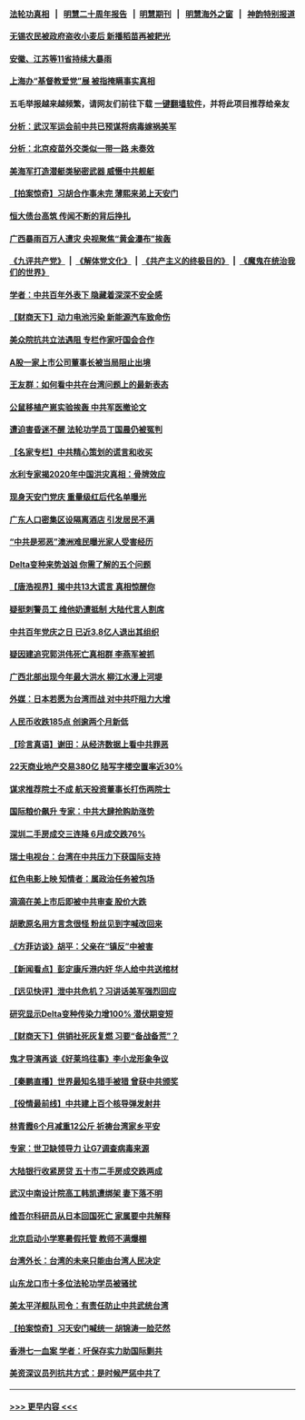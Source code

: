 #### [法轮功真相](https://github.com/gfw-breaker/truth/blob/master/README.md?t=0) &nbsp;&nbsp;|&nbsp;&nbsp; [明慧二十周年报告](https://github.com/gfw-breaker/mh-reports/blob/master/README.md?t=0) &nbsp;&nbsp;|&nbsp;&nbsp;[明慧期刊](https://github.com/gfw-breaker/mh-qikan) &nbsp;&nbsp;|&nbsp;&nbsp; [明慧海外之窗](https://github.com/gfw-breaker/mh-news/blob/master/README.md?t=0) &nbsp;&nbsp;|&nbsp;&nbsp; [神韵特别报道](https://github.com/gfw-breaker/mh-news/blob/master/shenyun.md?t=0)
#### [无锡农民被政府盗收小麦后 新播稻苗再被耙光](../pages/nsc413/n13066356.md?t=07041751) 
#### [安徽、江苏等11省持续大暴雨](../pages/nsc413/n13066222.md?t=07041751) 
#### [上海办“基督教爱党”展 被指掩瞒事实真相](../pages/nsc413/n13066185.md?t=07041751) 
#### 五毛举报越来越频繁，请网友们前往下载 [一键翻墙软件](https://github.com/gfw-breaker/ssr-accounts)，并将此项目推荐给亲友
#### [分析：武汉军运会前中共已预谋将病毒嫁祸美军](../pages/nsc413/n13066167.md?t=07041751) 
#### [分析：北京疫苗外交类似一带一路 未奏效](../pages/nsc413/n13054388.md?t=07041751) 
#### [美海军打造潜艇类秘密武器 威慑中共舰艇](../pages/nsc413/n13057023.md?t=07041751) 
#### [【拍案惊奇】习胡合作事未完 薄熙来弟上天安门](../pages/nsc413/n13065867.md?t=07041751) 
#### [恒大债台高筑 传闻不断的背后挣扎](../pages/nsc413/n13065692.md?t=07041751) 
#### [广西暴雨百万人遭灾 央视聚焦“黄金瀑布”挨轰](../pages/nsc413/n13065877.md?t=07041751) 
#### [《九评共产党》](https://github.com/begood0513/9ping.md/blob/master/README.md) &nbsp;|&nbsp; [《解体党文化》](../../../../jtdwh.md/blob/master/README.md)  &nbsp;|&nbsp; [《共产主义的终极目的》](../../../../gczydzjmd.md/blob/master/README.md) &nbsp;|&nbsp; [《魔鬼在统治我们的世界》](../../../../mgztzwmdsj.md/blob/master/README.md) 
#### [学者：中共百年外表下 隐藏着深深不安全感](../pages/nsc413/n13065767.md?t=07041751) 
#### [【财商天下】动力电池污染 新能源汽车致命伤](../pages/nsc413/n13065355.md?t=07041751) 
#### [美众院抗共立法遇阻 专栏作家吁国会合作](../pages/nsc413/n13065784.md?t=07041751) 
#### [A股一家上市公司董事长被当局阻止出境](../pages/nsc413/n13065763.md?t=07041751) 
#### [王友群：如何看中共在台湾问题上的最新表态](../pages/nsc413/n13064829.md?t=07041751) 
#### [公鼠移植产崽实验挨轰 中共军医撤论文](../pages/nsc413/n13065738.md?t=07041751) 
#### [遭迫害昏迷不醒 法轮功学员丁国晨仍被冤判](../pages/nsc413/n13065106.md?t=07041751) 
#### [【名家专栏】中共精心策划的谎言和收买](../pages/nsc413/n13065253.md?t=07041751) 
#### [水利专家揭2020年中国洪灾真相：骨牌效应](../pages/nsc413/n13065569.md?t=07041751) 
#### [现身天安门党庆 重量级红后代名单曝光](../pages/nsc413/n13065475.md?t=07041751) 
#### [广东人口密集区设隔离酒店 引发居民不满](../pages/nsc413/n13065485.md?t=07041751) 
#### [“中共是邪恶”澳洲难民曝光家人受害经历](../pages/nsc413/n13064516.md?t=07041751) 
#### [Delta变种来势汹汹 你需了解的五个问题](../pages/nsc413/n13065422.md?t=07041751) 
#### [【唐浩视界】揭中共13大谎言 真相惊醒你](../pages/nsc413/n13065208.md?t=07041751) 
#### [疑挺刺警员工 维他奶遭抵制 大陆代言人割席](../pages/nsc413/n13065142.md?t=07041751) 
#### [中共百年党庆之日 已近3.8亿人退出其组织](../pages/nsc413/n13065209.md?t=07041751) 
#### [疑因建追究郭洪伟死亡真相群 李燕军被抓](../pages/nsc413/n13065037.md?t=07041751) 
#### [广西北部出现今年最大洪水 柳江水漫上河堤](../pages/nsc413/n13065079.md?t=07041751) 
#### [外媒：日本若愿为台湾而战 对中共吓阻力大增](../pages/nsc413/n13065060.md?t=07041751) 
#### [人民币收跌185点 创逾两个月新低](../pages/nsc413/n13065002.md?t=07041751) 
#### [【珍言真语】谢田：从经济数据上看中共罪恶](../pages/nsc413/n13060579.md?t=07041751) 
#### [22天商业地产交易380亿 陆写字楼空置率近30%](../pages/nsc413/n13064734.md?t=07041751) 
#### [谋求推荐院士不成 航天投资董事长打伤两院士](../pages/nsc413/n13064946.md?t=07041751) 
#### [国际粮价飙升 专家：中共大肆抢购助涨势](../pages/nsc413/n13064616.md?t=07041751) 
#### [深圳二手房成交三连降 6月成交跌76%](../pages/nsc413/n13064432.md?t=07041751) 
#### [瑞士电视台：台湾在中共压力下获国际支持](../pages/nsc413/n13064735.md?t=07041751) 
#### [红色电影上映 知情者：属政治任务被包场](../pages/nsc413/n13064518.md?t=07041751) 
#### [滴滴在美上市后即被中共审查 股价大跌](../pages/nsc413/n13064337.md?t=07041751) 
#### [胡歌原名用方言念很怪 粉丝见到字喊改回来](../pages/nsc413/n13064291.md?t=07041751) 
#### [《方菲访谈》胡平：父亲在“镇反”中被害](../pages/nsc413/n13064114.md?t=07041751) 
#### [【新闻看点】彭定康斥港内奸 华人给中共送棺材](../pages/nsc413/n13064230.md?t=07041751) 
#### [【远见快评】泄中共危机？习讲话美军强烈回应](../pages/nsc413/n13064269.md?t=07041751) 
#### [研究显示Delta变种传染力增100% 潜伏期变短](../pages/nsc413/n13064213.md?t=07041751) 
#### [【财商天下】供销社死灰复燃 习要“备战备荒”？](../pages/nsc413/n13063847.md?t=07041751) 
#### [鬼才导演再谈《好莱坞往事》李小龙形象争议](../pages/nsc413/n13064189.md?t=07041751) 
#### [【秦鹏直播】世界最知名猎手被猎 曾获中共颁奖](../pages/nsc413/n13064243.md?t=07041751) 
#### [【役情最前线】中共建上百个核导弹发射井](../pages/nsc413/n13064015.md?t=07041751) 
#### [林青霞6个月减重12公斤 祈祷台湾家乡平安](../pages/nsc413/n13064083.md?t=07041751) 
#### [专家：世卫缺领导力 让G7调查病毒来源](../pages/nsc413/n13064094.md?t=07041751) 
#### [大陆银行收紧房贷 五十市二手房成交跌两成](../pages/nsc413/n13062183.md?t=07041751) 
#### [武汉中南设计院高工韩凯遭绑架 妻下落不明](../pages/nsc413/n13064124.md?t=07041751) 
#### [维吾尔科研员从日本回国死亡 家属要中共解释](../pages/nsc413/n13064089.md?t=07041751) 
#### [北京启动小学寒暑假托管 教师不满爆棚](../pages/nsc413/n13064102.md?t=07041751) 
#### [台湾外长：台湾的未来只能由台湾人民决定](../pages/nsc413/n13064082.md?t=07041751) 
#### [山东龙口市十多位法轮功学员被骚扰](../pages/nsc413/n13061296.md?t=07041751) 
#### [美太平洋舰队司令：有责任防止中共武统台湾](../pages/nsc413/n13064009.md?t=07041751) 
#### [【拍案惊奇】习天安门喊统一 胡锦涛一脸茫然](../pages/nsc413/n13063233.md?t=07041751) 
#### [香港七一血案 学者：吁保存实力助国际剿共](../pages/nsc413/n13063671.md?t=07041751) 
#### [美资深议员列抗共方式：是时候严惩中共了](../pages/nsc413/n13063903.md?t=07041751) 

----
#### [ >>> 更早内容 <<< ](../indexes/nsc413-earlier.md)
